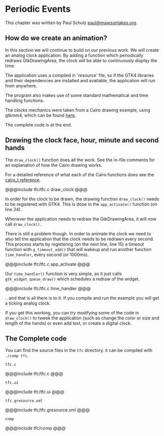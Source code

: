 # Periodic Events

This chapter was written by Paul Schulz <paul@mawsonlakes.org>.

## How do we create an animation?

In this section we will continue to build on our previous work. We will create
an analog clock application. By adding a function which periodically redraws
GtkDrawingArea, the clock will be able to continuously display the time.

The application uses a compiled in 'resource' file, so if the GTK4 libraries and
their dependencies are installed and available, the application will run from
anywhere.

The program also makes use of some standard mathematical and time handling
functions.

The clocks mechanics were taken from a Cairo drawing example, using gtkmm4, which can be found
[here](https://developer-old.gnome.org/gtkmm-tutorial/stable/sec-drawing-clock-example.html.en).

The complete code is at the end.

## Drawing the clock face, hour, minute and second hands

The `draw_clock()` function does all the work. See the in-file comments for an
explanation of how the Cairo drawing works.

For a detailed reference of what each of the Cairo functions does see the
[cairo_t reference](https://www.cairographics.org/manual/cairo-cairo-t.html).

@@@include
tfc/tfc.c draw_clock
@@@

In order for the clock to be drawn, the drawing function `draw_clock()` needs
to be registered with GTK4. This is done in the `app_activate()` function (on line 24).

Whenever the application needs to redraw the GtkDrawingArea, it will now call `draw_clock()`.

There is still a problem though. In order to animate the clock we need to also
tell the application that the clock needs to be redrawn every second. This
process starts by registering (on the next line, line 15) a timeout function
with `g_timeout_add()` that will wakeup and run another function `time_handler`,
every second (or 1000ms).

@@@include
tfc/tfc.c app_activate
@@@

Our `time_handler()` function is very simple, as it just calls
`gtk_widget_queue_draw()` which schedules a redraw of the widget.

@@@include
tfc/tfc.c time_handler
@@@

.. and that is all there is to it. If you compile and run the example you will
get a ticking analog clock.

If you get this working, you can try modifying some of the code in
`draw_clock()` to tweek the application (such as change the color or size and
length of the hands) or even add text, or create a digital clock.

## The Complete code

You can find the source files in the `tfc` directory. it can be compiled with `./comp tfc`.

`tfc.c`

@@@include
tfc/tfc.c
@@@

`tfc.ui`

@@@include
tfc/tfc.ui
@@@

`tfc.gresource.xml`

@@@include
tfc/tfc.gresource.xml
@@@

`comp`

@@@include
tfc/comp
@@@
